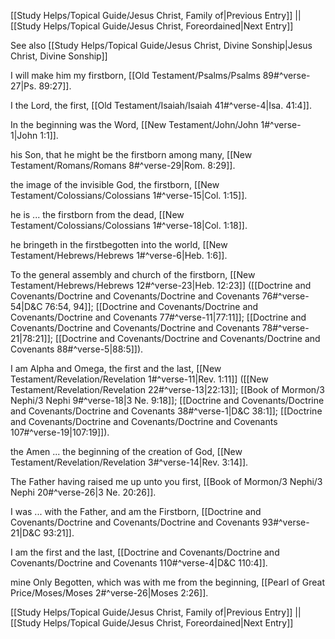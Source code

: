 [[Study Helps/Topical Guide/Jesus Christ, Family of|Previous Entry]]  ||  [[Study Helps/Topical Guide/Jesus Christ, Foreordained|Next Entry]]

 See also [[Study Helps/Topical Guide/Jesus Christ, Divine Sonship|Jesus Christ, Divine Sonship]]

 I will make him my firstborn, [[Old Testament/Psalms/Psalms 89#^verse-27|Ps. 89:27]].

 I the Lord, the first, [[Old Testament/Isaiah/Isaiah 41#^verse-4|Isa. 41:4]].

 In the beginning was the Word, [[New Testament/John/John 1#^verse-1|John 1:1]].

 his Son, that he might be the firstborn among many, [[New Testament/Romans/Romans 8#^verse-29|Rom. 8:29]].

 the image of the invisible God, the firstborn, [[New Testament/Colossians/Colossians 1#^verse-15|Col. 1:15]].

 he is ... the firstborn from the dead, [[New Testament/Colossians/Colossians 1#^verse-18|Col. 1:18]].

 he bringeth in the firstbegotten into the world, [[New Testament/Hebrews/Hebrews 1#^verse-6|Heb. 1:6]].

 To the general assembly and church of the firstborn, [[New Testament/Hebrews/Hebrews 12#^verse-23|Heb. 12:23]] ([[Doctrine and Covenants/Doctrine and Covenants/Doctrine and Covenants 76#^verse-54|D&C 76:54, 94]]; [[Doctrine and Covenants/Doctrine and Covenants/Doctrine and Covenants 77#^verse-11|77:11]]; [[Doctrine and Covenants/Doctrine and Covenants/Doctrine and Covenants 78#^verse-21|78:21]]; [[Doctrine and Covenants/Doctrine and Covenants/Doctrine and Covenants 88#^verse-5|88:5]]).

 I am Alpha and Omega, the first and the last, [[New Testament/Revelation/Revelation 1#^verse-11|Rev. 1:11]] ([[New Testament/Revelation/Revelation 22#^verse-13|22:13]]; [[Book of Mormon/3 Nephi/3 Nephi 9#^verse-18|3 Ne. 9:18]]; [[Doctrine and Covenants/Doctrine and Covenants/Doctrine and Covenants 38#^verse-1|D&C 38:1]]; [[Doctrine and Covenants/Doctrine and Covenants/Doctrine and Covenants 107#^verse-19|107:19]]).

 the Amen ... the beginning of the creation of God, [[New Testament/Revelation/Revelation 3#^verse-14|Rev. 3:14]].

 The Father having raised me up unto you first, [[Book of Mormon/3 Nephi/3 Nephi 20#^verse-26|3 Ne. 20:26]].

 I was ... with the Father, and am the Firstborn, [[Doctrine and Covenants/Doctrine and Covenants/Doctrine and Covenants 93#^verse-21|D&C 93:21]].

 I am the first and the last, [[Doctrine and Covenants/Doctrine and Covenants/Doctrine and Covenants 110#^verse-4|D&C 110:4]].

 mine Only Begotten, which was with me from the beginning, [[Pearl of Great Price/Moses/Moses 2#^verse-26|Moses 2:26]].

[[Study Helps/Topical Guide/Jesus Christ, Family of|Previous Entry]]  ||  [[Study Helps/Topical Guide/Jesus Christ, Foreordained|Next Entry]]